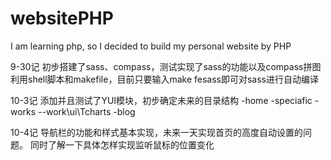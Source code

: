websitePHP
==========
I am learning php, so I decided to build my personal website by PHP

9-30记
初步搭建了sass、compass，测试实现了sass的功能以及compass拼图
利用shell脚本和makefile，目前只要输入make fesass即可对sass进行自动编译

10-3记
添加并且测试了YUI模块，初步确定未来的目录结构
-home
-speciafic
-works
--work\ui\Tcharts
-blog

10-4记
导航栏的功能和样式基本实现，未来一天实现首页的高度自动设置的问题。
同时了解一下具体怎样实现监听鼠标的位置变化
